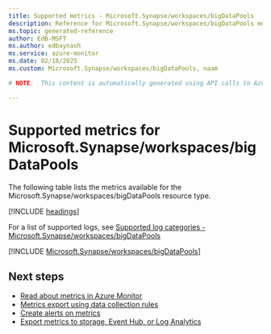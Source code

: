 ```yaml
---
title: Supported metrics - Microsoft.Synapse/workspaces/bigDataPools
description: Reference for Microsoft.Synapse/workspaces/bigDataPools metrics in Azure Monitor.
ms.topic: generated-reference
author: EdB-MSFT
ms.author: edbaynash
ms.service: azure-monitor
ms.date: 02/18/2025
ms.custom: Microsoft.Synapse/workspaces/bigDataPools, naam

# NOTE:  This content is automatically generated using API calls to Azure. Any edits made on these files will be overwritten in the next run of the script. 

---
```


  
# Supported metrics for Microsoft.Synapse/workspaces/bigDataPools
  
The following table lists the metrics available for the Microsoft.Synapse/workspaces/bigDataPools resource type.  
  
  
[!INCLUDE [headings](~/reusable-content/ce-skilling/azure/includes/azure-monitor/reference/metrics/metrics-headings.md)]  
  
  
  
For a list of supported logs, see [Supported log categories - Microsoft.Synapse/workspaces/bigDataPools](../supported-logs/microsoft-synapse-workspaces-bigdatapools-logs.md)  
  
 

[!INCLUDE [Microsoft.Synapse/workspaces/bigDataPools](~/reusable-content/ce-skilling/azure/includes/azure-monitor/reference/metrics/microsoft-synapse-workspaces-bigdatapools-metrics-include.md)]  



## Next steps

- [Read about metrics in Azure Monitor](/azure/azure-monitor/data-platform)
- [Metrics export using data collection rules](/azure/azure-monitor/essentials/data-collection-metrics)
- [Create alerts on metrics](/azure/azure-monitor/alerts/alerts-overview)
- [Export metrics to storage, Event Hub, or Log Analytics](/azure/azure-monitor/essentials/platform-logs-overview)
